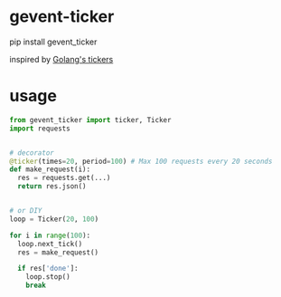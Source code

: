 # gevent-ticker

pip install gevent_ticker

inspired by [Golang's tickers](https://golang.org/pkg/time/#Ticker)

# usage

```python
from gevent_ticker import ticker, Ticker
import requests


# decorator
@ticker(times=20, period=100) # Max 100 requests every 20 seconds
def make_request(i):
  res = requests.get(...)
  return res.json()


# or DIY
loop = Ticker(20, 100)

for i in range(100):
  loop.next_tick()
  res = make_request()

  if res['done']:
    loop.stop()
    break
```
